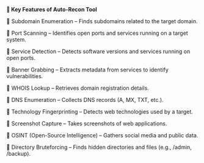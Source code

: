**📌 Key Features of Auto-Recon Tool**

🔹 Subdomain Enumeration – Finds subdomains related to the target domain.

🔹 Port Scanning – Identifies open ports and services running on a target system.

🔹 Service Detection – Detects software versions and services running on open ports.

🔹 Banner Grabbing – Extracts metadata from services to identify vulnerabilities.

🔹 WHOIS Lookup – Retrieves domain registration details.

🔹 DNS Enumeration – Collects DNS records (A, MX, TXT, etc.).

🔹 Technology Fingerprinting – Detects web technologies used by a target.

🔹 Screenshot Capture – Takes screenshots of web applications.

🔹 OSINT (Open-Source Intelligence) – Gathers social media and public data.

🔹 Directory Bruteforcing – Finds hidden directories and files (e.g., /admin, /backup).
